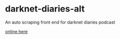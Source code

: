 # darknet-diaries-alt
An auto scraping front end for darknet diaries podcast

[online here](https://9elt.github.io/darknet-diaries-alt/)
